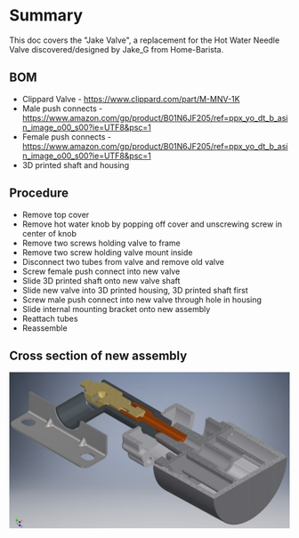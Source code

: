 # Summary

This doc covers the "Jake Valve", a replacement for the Hot Water Needle Valve discovered/designed by Jake_G from Home-Barista.

## BOM

- Clippard Valve - https://www.clippard.com/part/M-MNV-1K
- Male push connects - https://www.amazon.com/gp/product/B01N6JF205/ref=ppx_yo_dt_b_asin_image_o00_s00?ie=UTF8&psc=1
- Female push connects - https://www.amazon.com/gp/product/B01N6JF205/ref=ppx_yo_dt_b_asin_image_o00_s00?ie=UTF8&psc=1
- 3D printed shaft and housing

## Procedure

- Remove top cover
- Remove hot water knob by popping off cover and unscrewing screw in center of knob
- Remove two screws holding valve to frame
- Remove two screw holding valve mount inside
- Disconnect two tubes from valve and remove old valve
- Screw female push connect into new valve
- Slide 3D printed shaft onto new valve shaft
- Slide new valve into 3D printed housing, 3D printed shaft first
- Screw male push connect into new valve through hole in housing
- Slide internal mounting bracket onto new assembly
- Reattach tubes
- Reassemble

## Cross section of new assembly

![Cross Section](https://raw.githubusercontent.com/qporzk/BDB-Slayer/master/docs/Pictures/Custom_assembly_cutaway.jpg)
